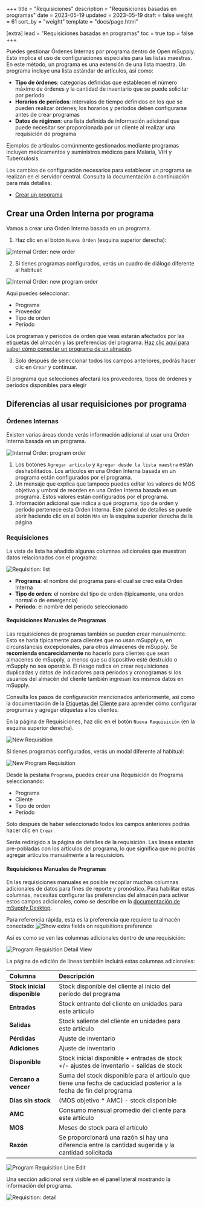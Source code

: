 +++
title = "Requisiciones"
description = "Requisiciones basadas en programas"
date = 2023-05-19
updated = 2023-05-19
draft = false
weight = 61
sort_by = "weight"
template = "docs/page.html"

[extra]
lead = "Requisiciones basadas en programas"
toc = true
top = false
+++

Puedes gestionar Órdenes Internas por programa dentro de Open mSupply. Esto implica el uso de configuraciones especiales para las listas maestras. En este método, un programa es una extensión de una lista maestra. Un programa incluye una lista estándar de artículos, así como:

- **Tipo de órdenes**:  categorías definidas que establecen el número máximo de órdenes y la cantidad de inventario que se puede solicitar por período
- **Horarios de períodos**: intervalos de tiempo definidos en los que se pueden realizar órdenes; los horarios y períodos deben configurarse antes de crear programas
- **Datos de régimen**: una lista definida de información adicional que puede necesitar ser proporcionada por un cliente al realizar una requisición de programa

Ejemplos de artículos comúnmente gestionados mediante programas incluyen medicamentos y suministros médicos para Malaria, VIH y Tuberculosis.

Los cambios de configuración necesarios para establecer un programa se realizan en el servidor central. Consulta la documentación a continuación para más detalles:

- [Crear un programa](https://docs.msupply.org.nz/items:programs#creating_a_program)

## Crear una Orden Interna por programa

Vamos a crear una Orden Interna basada en un programa.

1. Haz clic en el botón `Nueva Orden` (esquina superior derecha):

![Internal Order: new order](/docs/replenishment/images/intord_newreqbutton.png)

2. Si tienes programas configurados, verás un cuadro de diálogo diferente al habitual:

![Internal Order: new program order](/docs/programs/images/new_internal_order.png)

Aquí puedes seleccionar:

- Programa
- Proveedor
- Tipo de orden
- Periodo

Los programas y períodos de orden que veas estarán afectados por las etiquetas del almacén y las preferencias del programa. [Haz clic aquí para saber cómo conectar un programa de un almacén](https://docs.msupply.org.nz/items:programs#connecting_a_program_to_a_store).

3. Solo después de seleccionar todos los campos anteriores, podrás hacer clic en `Crear` y continuar.

<div class="nota">El programa que selecciones afectará los proveedores, tipos de órdenes y períodos disponibles para elegir</div>

## Diferencias al usar requisiciones por programa

### Órdenes Internas

Existen varias áreas donde verás información adicional al usar una Orden Interna basada en un programa.

![Internal Order: program order](/docs/programs/images/internal_order_detail.png)

1. Los botones `Agregar artículo` y `Agregar desde la lista maestra` están deshabilitados. Los artículos en una Orden Interna basada en un programa están configurados por el programa.
2. Un mensaje que explica que tampoco puedes editar los valores de MOS objetivo y umbral de reorden en una Orden Interna basada en un programa. Estos valores están configurados por el programa.
3. Información adicional que indica a qué programa, tipo de orden y período pertenece esta Orden Interna. Este panel de detalles se puede abrir haciendo clic en el botón `Más` en la esquina superior derecha de la página.

### Requisiciones

La vista de lista ha añadido algunas columnas adicionales que muestran datos relacionados con el programa:

![Requisition: list](/docs/programs/images/requisition-list.png)

- **Programa**: el nombre del programa para el cual se creó esta Orden Interna
- **Tipo de orden**: el nombre del tipo de orden (típicamente, una orden normal o de emergencia)
- **Periodo**: el nombre del período seleccionado

#### Requisiciones Manuales de Programas

Las requisiciones de programas también se pueden crear manualmente. Esto se haría típicamente para clientes que no usan mSupply o, en circunstancias excepcionales, para otros almacenes de mSupply. Se **recomienda encarecidamente** no hacerlo para clientes que sean almacenes de mSupply, a menos que su dispositivo esté destruido o mSupply no sea operable. El riesgo radica en crear requisiciones duplicadas y datos de indicadores para períodos y cronogramas si los usuarios del almacén del cliente también ingresan los mismos datos en mSupply.

Consulta los pasos de configuración mencionados anteriormente, así como la documentación de la [Etiquetas del Cliente](https://docs.msupply.org.nz/names:adding_and_editing#tags_tab)
para aprender cómo configurar programas y agregar etiquetas a los clientes.

En la página de Requisiciones, haz clic en el botón `Nueva Requisición`  (en la esquina superior derecha).

![New Requisition](/docs/programs/images/add_requisition_button.png)

Si tienes programas configurados, verás un modal diferente al habitual:

![New Program Requisition](/docs/programs/images/add_program_requisition.png)

Desde la pestaña `Programa`, puedes crear una Requisición de Programa seleccionando:

- Programa
- Cliente
- Tipo de orden
- Periodo

Solo después de haber seleccionado todos los campos anteriores podrás hacer clic en `Crear`.

Serás redirigido a la página de detalles de la requisición. Las líneas estarán pre-pobladas con los artículos del programa, lo que significa que no podrás agregar artículos manualmente a la requisición.

#### Requisiciones Manuales de Programas

En las requisiciones manuales es posible recopilar muchas columnas adicionales de datos para fines de reporte y pronóstico. Para habilitar estas columnas, necesitas configurar las preferencias del almacén para activar estos campos adicionales, como se describe en la [documentación de mSupply Desktop](https://docs.msupply.org.nz/other_stuff:virtual_stores#preferences_tab).

Para referencia rápida, esta es la preferencia que requiere tu almacén conectado:
![Show extra fields on requisitions preference](/docs/programs/images/show_extra_fields_on_requisitions.png)

Así es como se ven las columnas adicionales dentro de una requisición:

![Program Requisition Detail
View](/docs/programs/images/program_requisition_detail_view.gif)

La página de edición de líneas también incluirá estas columnas adicionales:

| Columna                      | Descripción                                                                                                  |
| :------------------------ | :----------------------------------------------------------------------------------------------------------- |
| **Stock inicial disponible** | Stock disponible del cliente al inicio del período del programa                                              |
| **Entradas**                 | Stock entrante del cliente en unidades para este artículo                                                         |
| **Salidas**                  | Stock saliente del cliente en unidades para este artículo                                                         |
| **Pérdidas**                 | Ajuste de inventario                                                                                         |
| **Adiciones**                | Ajuste de inventario                                                                                         |
| **Disponible**               | Stock inicial disponible + entradas de stock +/- ajustes de inventario - salidas de stock                             |
| **Cercano a vencer**         | Suma del stock disponible para el artículo que tiene una fecha de caducidad posterior a la fecha de fin del programa                      |
| **Días sin stock**           | (MOS objetivo \* AMC) -  stock disponible                                                                        |
| **AMC**                      | Consumo mensual promedio del cliente para este artículo                                                     |
| **MOS**                      | Meses de stock para el artículo                                                                                 |
| **Razón**                    | Se proporcionará una razón si hay una diferencia entre la cantidad sugerida y la cantidad solicitada |

![Program Requisition Line
Edit](/docs/programs/images/program_requisition_line_edit.png)

Una sección adicional será visible en el panel lateral mostrando la información del programa.

![Requisition: detail](/docs/programs/images/requisition-detail.png)
